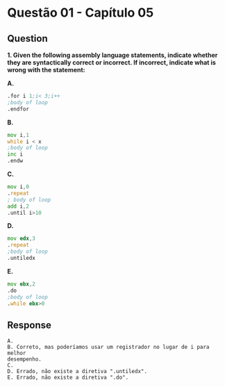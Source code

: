 # Questão 01 - Capítulo 05

## Question


**<p>1. Given the following assembly language statements, indicate whether they are
syntactically correct or incorrect. If incorrect, indicate what is wrong with the
statement:</p>**
**A.**
 ```asm
.for i 1;i< 3;i++
;body of loop
.endfor
```
**B.**
 ```asm
mov i,1
while i < x
;body of loop
inc i
.endw
```
**C.**
 ```asm
mov i,0
.repeat
; body of loop
add i,2
.until i>10
```
**D.**
 ```asm
mov edx,3
.repeat
;body of loop
.untiledx
```
**E.**
 ```asm
mov ebx,2
.do
;body of loop
.while ebx>0
```

## Response

```
A.
B. Correto, mas poderíamos usar um registrador no lugar de i para melhor
desempenho.
C.
D. Errado, não existe a diretiva ".untiledx".
E. Errado, não existe a diretiva ".do".
```
